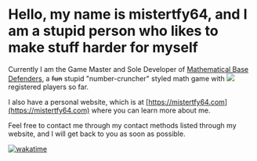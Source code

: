 # Hello, my name is mistertfy64, and I am a stupid person who likes to make stuff harder for myself
Currently I am the Game Master and Sole Developer of [Mathematical Base Defenders](https://mathematicalbasedefenders.com), a ~~fun~~ stupid "number-cruncher" styled math game with <img src="https://img.shields.io/badge/dynamic/json?label=%e2%80%8b&query=usersRegistered&url=https%3A%2F%2Fmathematicalbasedefenders.com%2Fapi%2Fmetadata"> registered players so far.

I also have a personal website, which is at [https://mistertfy64.com](https://mistertfy64.com) where you can learn more about me.

Feel free to contact me through my contact methods listed through my website, and I will get back to you as soon as possible.

[![wakatime](https://wakatime.com/badge/user/48729117-f325-4248-81f4-81537be2c18c.svg)](https://wakatime.com/@48729117-f325-4248-81f4-81537be2c18c)
